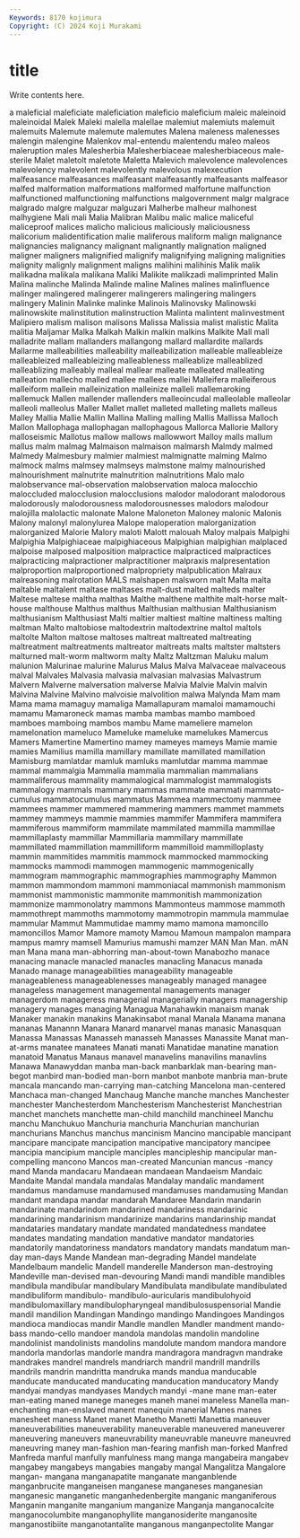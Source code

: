 ```yaml
---
Keywords: 8170 kojimura
Copyright: (C) 2024 Koji Murakami
---
```


# title

Write contents here.



a maleficial maleficiate maleficiation maleficio
maleficium maleic maleinoid maleinoidal Malek Maleki malella malellae malemiut malemiuts
malemuit malemuits Malemute malemute malemutes Malena maleness malenesses malengin malengine
Malenkov mal-entendu malentendu maleo maleos maleruption males Malesherbia Malesherbiaceae malesherbiaceous
male-sterile Malet maletolt maletote Maletta Malevich malevolence malevolences malevolency malevolent
malevolently malevolous malexecution malfeasance malfeasances malfeasant malfeasantly malfeasants malfeasor malfed
malformation malformations malformed malfortune malfunction malfunctioned malfunctioning malfunctions malgovernment malgr
malgrace malgrado malgre malguzar malguzari Malherbe malheur malhonest malhygiene Mali
mali Malia Malibran Malibu malic malice maliceful maliceproof malices malicho
malicious maliciously maliciousness malicorium malidentification malie maliferous maliform malign malignance
malignancies malignancy malignant malignantly malignation maligned maligner maligners malignified malignify
malignifying maligning malignities malignity malignly malignment maligns malihini malihinis Malik
malik malikadna malikala malikana Maliki Malikite malikzadi malimprinted Malin Malina
malinche Malinda Malinde maline Malines malines malinfluence malinger malingered malingerer
malingerers malingering malingers malingery Malinin Malinke malinke Malinois Malinovsky Malinowski
malinowskite malinstitution malinstruction Malinta malintent malinvestment Malipiero malism malison malisons
Malissa Malissia malist malistic Malita malitia Maljamar Malka Malkah Malkin
malkin malkins Malkite Mall mall malladrite mallam mallanders mallangong mallard
mallardite mallards Mallarme malleabilities malleability malleabilization malleable malleableize malleableized malleableizing
malleableness malleablize malleablized malleablizing malleably malleal mallear malleate malleated malleating
malleation mallecho malled mallee mallees mallei Malleifera malleiferous malleiform mallein
malleinization malleinize malleli mallemaroking mallemuck Mallen mallender mallenders malleoincudal malleolable
malleolar malleoli malleolus Maller Mallet mallet malleted malleting mallets malleus
Malley Mallia Mallie Mallin Mallina Malling malling Mallis Mallissa Malloch
Mallon Mallophaga mallophagan mallophagous Mallorca Mallorie Mallory malloseismic Mallotus mallow
mallows mallowwort Malloy malls mallum mallus malm malmag Malmaison malmaison
malmarsh Malmdy malmed Malmedy Malmesbury malmier malmiest malmignatte malming Malmo
malmock malms malmsey malmseys malmstone malmy malnourished malnourishment malnutrite malnutrition
malnutritions Malo malo malobservance mal-observation malobservation maloca malocchio maloccluded malocclusion
malocclusions malodor malodorant malodorous malodorously malodorousness malodorousnesses malodors malodour malojilla
malolactic malonate Malone Maloneton Maloney malonic Malonis Malony malonyl malonylurea
Malope maloperation malorganization malorganized Malorie Malory maloti Malott malouah Maloy
malpais Malpighi Malpighia Malpighiaceae malpighiaceous Malpighian malpighian malplaced malpoise malposed
malposition malpractice malpracticed malpractices malpracticing malpractioner malpractitioner malpraxis malpresentation malproportion
malproportioned malpropriety malpublication Malraux malreasoning malrotation MALS malshapen malsworn malt
Malta malta maltable maltalent maltase maltases malt-dust malted malteds malter
Maltese maltese maltha malthas Malthe malthene malthite malt-horse malt-house malthouse
Malthus malthus Malthusian malthusian Malthusianism malthusianism Malthusiast Malti maltier maltiest
maltine maltiness malting maltman Malto maltobiose maltodextrin maltodextrine maltol maltols
maltolte Malton maltose maltoses maltreat maltreated maltreating maltreatment maltreatments maltreator
maltreats malts maltster maltsters malturned malt-worm maltworm malty Maltz Maltzman
Maluku malum malunion Malurinae malurine Malurus Malus Malva Malvaceae malvaceous
malval Malvales Malvasia malvasia malvasian malvasias Malvastrum Malvern Malverne malversation
malverse Malvia Malvie Malvin malvin Malvina Malvine Malvino malvoisie malvolition
malwa Malynda Mam mam Mama mama mamaguy mamaliga Mamallapuram mamaloi
mamamouchi mamamu Mamaroneck mamas mamba mambas mambo mamboed mamboes mamboing
mambos mambu Mame mameliere mamelon mamelonation mameluco Mameluke mameluke mamelukes
Mamercus Mamers Mamertine Mamertino mamey mameyes mameys Mamie mamie mamies
Mamilius mamilla mamillary mamillate mamillated mamillation Mamisburg mamlatdar mamluk mamluks
mamlutdar mamma mammae mammal mammalgia Mammalia mammalia mammalian mammalians mammaliferous
mammality mammalogical mammalogist mammalogists mammalogy mammals mammary mammas mammate mammati
mammato-cumulus mammatocumulus mammatus Mammea mammectomy mammee mammees mammer mammered mammering
mammers mammet mammets mammey mammeys mammie mammies mammifer Mammifera mammifera
mammiferous mammiform mammilate mammilated mammilla mammillae mammillaplasty mammillar Mammillaria mammillary
mammillate mammillated mammillation mammilliform mammilloid mammilloplasty mammin mammitides mammitis mammock
mammocked mammocking mammocks mammodi mammogen mammogenic mammogenically mammogram mammographic mammographies
mammography Mammon mammon mammondom mammoni mammoniacal mammonish mammonism mammonist mammonistic
mammonite mammonitish mammonization mammonize mammonolatry mammons Mammonteus mammose mammoth mammothrept
mammoths mammotomy mammotropin mammula mammulae mammular Mammut Mammutidae mammy mamo
mamona mamoncillo mamoncillos Mamor Mamore mamoty Mamou Mamoun mampalon mampara
mampus mamry mamsell Mamurius mamushi mamzer MAN Man Man. mAN
man Mana mana man-abhorring man-about-town Manabozho manace manacing manacle manacled
manacles manacling Manacus manada Manado manage manageabilities manageability manageable manageableness
manageablenesses manageably managed managee manageless management managemental managements manager managerdom
manageress managerial managerially managers managership managery manages managing Managua Manahawkin
manaism manak Manaker manakin manakins Manakinsabot manal Manala Manama manana
mananas Manannn Manara Manard manarvel manas manasic Manasquan Manassa Manassas
Manasseh manasseh Manasses Manassite Manat man-at-arms manatee manatees Manati manati
Manatidae manatine manation manatoid Manatus Manaus manavel manavelins manavilins manavlins
Manawa Manawyddan manba man-back manbarklak man-bearing man-begot manbird man-bodied man-born
manbot manbote manbria man-brute mancala mancando man-carrying man-catching Mancelona man-centered
Manchaca man-changed Manchaug Manche manche manches Manchester manchester Manchesterdom Manchesterism
Manchesterist Manchestrian manchet manchets manchette man-child manchild manchineel Manchu manchu
Manchukuo Manchuria manchuria Manchurian manchurian manchurians Manchus manchus mancinism Mancino
mancipable mancipant mancipare mancipate mancipation mancipative mancipatory mancipee mancipia mancipium
manciple manciples mancipleship mancipular man-compelling mancono Mancos man-created Mancunian mancus
-mancy mand Manda mandacaru Mandaean mandaean Mandaeism Mandaic Mandaite Mandal
mandala mandalas Mandalay mandalic mandament mandamus mandamuse mandamused mandamuses mandamusing
Mandan mandant mandapa mandar mandarah Mandaree Mandarin mandarin mandarinate mandarindom
mandarined mandariness mandarinic mandarining mandarinism mandarinize mandarins mandarinship mandat mandataries
mandatary mandate mandated mandatedness mandatee mandates mandating mandation mandative mandator
mandatories mandatorily mandatoriness mandators mandatory mandats mandatum man-day man-days Mande
Mandean man-degrading Mandel mandelate Mandelbaum mandelic Mandell manderelle Manderson man-destroying
Mandeville man-devised man-devouring Mandi mandi mandible mandibles mandibula mandibular mandibulary
Mandibulata mandibulate mandibulated mandibuliform mandibulo- mandibulo-auricularis mandibulohyoid mandibulomaxillary mandibulopharyngeal mandibulosuspensorial
Mandie mandil mandilion Mandingan Mandingo mandingo Mandingoes Mandingos mandioca mandiocas
mandir Mandle mandlen Mandler mandment mando-bass mando-cello mandoer mandola mandolas
mandolin mandoline mandolinist mandolinists mandolins mandolute mandom mandora mandore mandorla
mandorlas mandorle mandra mandragora mandragvn mandrake mandrakes mandrel mandrels mandriarch
mandril mandrill mandrills mandrils mandrin mandritta mandruka mands mandua manducable
manducate manducated manducating manducation manducatory Mandy mandyai mandyas mandyases Mandych
mandyi -mane mane man-eater man-eating maned manege maneges maneh manei
maneless Manella man-enchanting man-enslaved manent manequin manerial Manes manes manesheet
maness Manet manet Manetho Manetti Manettia maneuver maneuverabilities maneuverability maneuverable
maneuvered maneuverer maneuvering maneuvers maneuvrability maneuvrable maneuvre maneuvred maneuvring maney
man-fashion man-fearing manfish man-forked Manfred Manfreda manful manfully manfulness mang
manga mangabeira mangabev mangabey mangabeys mangabies mangaby mangal Mangalitza Mangalore
mangan- mangana manganapatite manganate manganblende manganbrucite manganeisen manganese manganeses manganesian
manganesic manganetic manganhedenbergite manganic manganiferous Manganin manganite manganium manganize Manganja
manganocalcite manganocolumbite manganophyllite manganosiderite manganosite manganostibiite manganotantalite manganous manganpectolite Mangar
